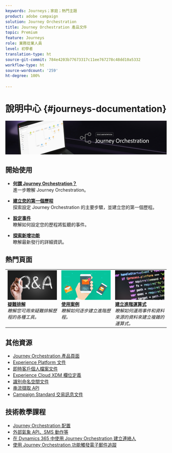 ```yaml
---
keywords: Journeys；家庭；熱門主題
product: adobe campaign
solution: Journey Orchestration
title: Journey Orchestration 產品文件
topic: Premium
feature: Journeys
role: 業務從業人員
level: 初學者
translation-type: ht
source-git-commit: 784e4203b77673317c11ee767278c48dd10a5332
workflow-type: ht
source-wordcount: '259'
ht-degree: 100%

---
```



# 說明中心 {#journeys-documentation}

![](using/assets/do-not-localize/bannerjourney.png)

## 開始使用

* **[何謂 Journey Orchestration？](using/about/about-journey-orchestration.md)**<br/>
進一步瞭解 Journey Orchestration。

* **[建立您的第一個歷程](using/about/get-started.md)**<br/>
探索設定 Journey Orchestration 的主要步驟，並建立您的第一個歷程。

* **[設定事件](using/event/about-events.md#section_tbk_5qt_pgb)**<br/>
瞭解如何設定您的歷程將監聽的事件。

* **[探索新增功能](using/release-notes/release-notes.md)**<br/>
瞭解最新發行的詳細資訊。

## 熱門頁面

<table style="table-layout:fixed">
<tr>
    <td valign="top">
        <a href="using/about/troubleshooting.md">
       <img alt="開發人員" src="using/assets/do-not-localize/FAQ.png" />
       </a>
    <div>
    <a href="using/about/troubleshooting.md"><strong>疑難排解</strong></a>
    </div>
    <em>瞭解您可用來疑難排解歷程的各種工具。</em>
    <br>
  </td>
  <td valign="top">
    <a href="using/usecase/building-the-journey.md">
      <img alt="建立" src="using/assets/do-not-localize/design.png"/>
    </a>
    <div>
    <a href="using/usecase/building-the-journey.md"><strong>使用案例</strong></a>
    </div>
    <em>瞭解如何逐步建立進階歷程。</em>
    <br>
  </td>
  <td valign="top">
    <a href="using/expression/expressionadvanced.md">
      <img alt="條件" src="using/assets/do-not-localize/dev.png"/>
    </a>
    <div>
    <a href="using/expression/expressionadvanced.md"><strong>建立進階運算式</strong></a>
    </div>
    <em>瞭解如何運用事件和資料來源的資料來建立複雜的運算式。 </em>
    <br>
  </td>
</tr>
</table>

## 其他資源

* [Journey Orchestration 產品頁面](https://www.adobe.com/tw/experience-platform/journey-orchestration.html)
* [Experience Platform 文件](https://www.adobe.com/tw/experience-platform/documentation-and-developer-resources.html)
* [即時客戶個人檔案文件](https://docs.adobe.com/content/help/zh-Hant/experience-platform/profile/home.html)
* [Experience Cloud XDM 欄位定義](https://docs.adobe.com/content/help/zh-Hant/experience-platform/xdm/home.html)
* [識別命名空間文件](https://docs.adobe.com/content/help/zh-Hant/experience-platform/identity/home.html)
* [串流擷取 API](https://docs.adobe.com/content/help/zh-Hant/experience-platform/ingestion/streaming/overview.html)
* [Campaign Standard 交易訊息文件](https://docs.adobe.com/content/help/zh-Hant/campaign-standard/using/communication-channels/transactional-messaging/about-transactional-messaging.html)

## 技術教學課程

* [Journey Orchestration 配置](https://experienceleague.adobe.com/docs/platform-learn/comprehensive-technical-tutorial/module6/journey-orchestration-create-account.html?lang=zh-Hant#module6-journey-orchestration)
* [外部氣象 API、SMS 動作等](https://experienceleague.adobe.com/docs/platform-learn/comprehensive-technical-tutorial/module12/journey-orchestration-external-weather-api-sms.html?lang=zh-Hant#module12)
* [在 Dynamics 365 中使用 Journey Orchestration 建立連絡人](https://experienceleague.adobe.com/docs/platform-learn/comprehensive-technical-tutorial/module17/ex3.html?lang=zh-Hant#module17)
* [使用 Journey Orchestration 功能觸發電子郵件追蹤](https://experienceleague.adobe.com/docs/platform-learn/comprehensive-technical-tutorial/module20/ex4.html?lang=zh-Hant#module20)
